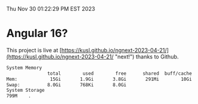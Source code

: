 Thu Nov 30 01:22:29 PM EST 2023

# Angular 16?


This project is live at [https://kusl.github.io/ngnext-2023-04-21/](https://kusl.github.io/ngnext-2023-04-21/ "next!") thanks to Github.

```bash
System Memory
               total        used        free      shared  buff/cache   available
Mem:            15Gi       1.9Gi       3.8Gi       291Mi        10Gi        13Gi
Swap:          8.0Gi       768Ki       8.0Gi
System Storage
799M	.
```
```bash
